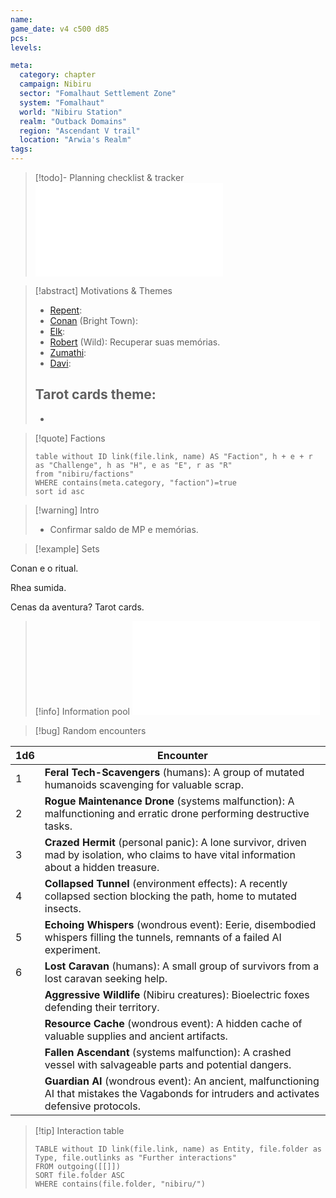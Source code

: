 ```yaml
---
name: 
game_date: v4 c500 d85
pcs: 
levels: 

meta:
  category: chapter
  campaign: Nibiru
  sector: "Fomalhaut Settlement Zone"
  system: "Fomalhaut"
  world: "Nibiru Station"
  realm: "Outback Domains"
  region: "Ascendant V trail"
  location: "Arwia's Realm"
tags: 
---
```


> [!todo]- Planning checklist & tracker
> ![_tracker](../_tracker.md)

> [!abstract] Motivations & Themes
> 
> - [Repent](../pcs/Repent.md):
> - [Conan](../pcs/Conan.md) (Bright Town):
> - [Elk](../pcs/Elk.md):
> - [Robert](../pcs/Robert.md) (Wild): Recuperar suas memórias.
> - [Zumathi](../pcs/Zumathi.md):
> - [Davi](../pcs/Davi.md): 
> 
> **Tarot cards theme**:
> -  
> - 

> [!quote] Factions 
> ```dataview
> table without ID link(file.link, name) AS "Faction", h + e + r as "Challenge", h as "H", e as "E", r as "R"
> from "nibiru/factions"
> WHERE contains(meta.category, "faction")=true
> sort id asc
> ```

> [!warning] Intro
> - Confirmar saldo de MP e memórias.

> [!example] Sets

Conan e o ritual.

Rhea sumida.


Cenas da aventura? Tarot cards.

> [!info] Information pool
> ![infoPool](../_infoPool.md)

> [!bug] Random encounters

| 1d6 | Encounter                                                                                                                                    |
| --- | -------------------------------------------------------------------------------------------------------------------------------------------- |
| 1   | **Feral Tech-Scavengers** (humans): A group of mutated humanoids scavenging for valuable scrap.                                              |
| 2   | **Rogue Maintenance Drone** (systems malfunction): A malfunctioning and erratic drone performing destructive tasks.                          |
| 3   | **Crazed Hermit** (personal panic): A lone survivor, driven mad by isolation, who claims to have vital information about a hidden treasure.  |
| 4   | **Collapsed Tunnel** (environment effects): A recently collapsed section blocking the path, home to mutated insects.                         |
| 5   | **Echoing Whispers** (wondrous event): Eerie, disembodied whispers filling the tunnels, remnants of a failed AI experiment.                  |
| 6   | **Lost Caravan** (humans): A small group of survivors from a lost caravan seeking help.                                                      |
|     | **Aggressive Wildlife** (Nibiru creatures): Bioelectric foxes defending their territory.                                                     |
|     | **Resource Cache** (wondrous event): A hidden cache of valuable supplies and ancient artifacts.                                              |
|     | **Fallen Ascendant** (systems malfunction): A crashed vessel with salvageable parts and potential dangers.                                   |
|     | **Guardian AI** (wondrous event): An ancient, malfunctioning AI that mistakes the Vagabonds for intruders and activates defensive protocols. |

> [!tip] Interaction table 
> 
> ```dataview
> TABLE without ID link(file.link, name) as Entity, file.folder as Type, file.outlinks as "Further interactions"
> FROM outgoing([[]]) 
> SORT file.folder ASC
> WHERE contains(file.folder, "nibiru/")
> ```
